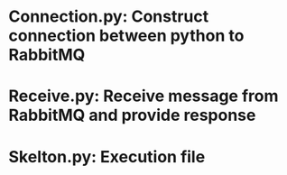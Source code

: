 # Connection.py: Construct connection between python to RabbitMQ
# Receive.py: Receive message from RabbitMQ and provide response
# Skelton.py: Execution file
